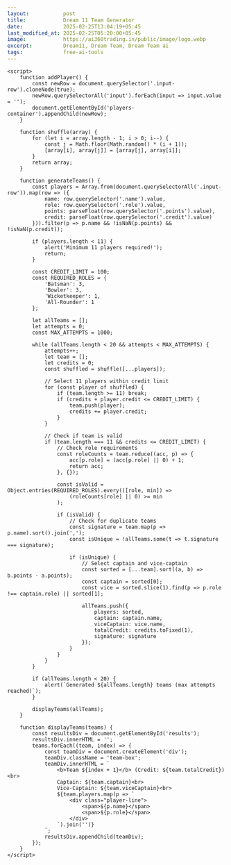 ```yaml
---
layout:           post
title:            Dream 11 Team Generator
date:             2025-02-25T13:04:19+05:45
last_modified_at: 2025-02-25T05:20:00+05:45
image:            https://ai360trading.in/public/image/logo.webp
excerpt:          Dream11, Dream Team, Dream Team ai 
tags:             free-ai-tools
---
```


    
<body>
    <!-- ... (keep HTML structure the same) ... -->

    <script>
        function addPlayer() {
            const newRow = document.querySelector('.input-row').cloneNode(true);
            newRow.querySelectorAll('input').forEach(input => input.value = '');
            document.getElementById('players-container').appendChild(newRow);
        }

        function shuffle(array) {
            for (let i = array.length - 1; i > 0; i--) {
                const j = Math.floor(Math.random() * (i + 1));
                [array[i], array[j]] = [array[j], array[i]];
            }
            return array;
        }

        function generateTeams() {
            const players = Array.from(document.querySelectorAll('.input-row')).map(row => ({
                name: row.querySelector('.name').value,
                role: row.querySelector('.role').value,
                points: parseFloat(row.querySelector('.points').value),
                credit: parseFloat(row.querySelector('.credit').value)
            })).filter(p => p.name && !isNaN(p.points) && !isNaN(p.credit));

            if (players.length < 11) {
                alert('Minimum 11 players required!');
                return;
            }

            const CREDIT_LIMIT = 100;
            const REQUIRED_ROLES = {
                'Batsman': 3,
                'Bowler': 3,
                'Wicketkeeper': 1,
                'All-Rounder': 1
            };
            
            let allTeams = [];
            let attempts = 0;
            const MAX_ATTEMPTS = 1000;

            while (allTeams.length < 20 && attempts < MAX_ATTEMPTS) {
                attempts++;
                let team = [];
                let credits = 0;
                const shuffled = shuffle([...players]);
                
                // Select 11 players within credit limit
                for (const player of shuffled) {
                    if (team.length >= 11) break;
                    if (credits + player.credit <= CREDIT_LIMIT) {
                        team.push(player);
                        credits += player.credit;
                    }
                }

                // Check if team is valid
                if (team.length === 11 && credits <= CREDIT_LIMIT) {
                    // Check role requirements
                    const roleCounts = team.reduce((acc, p) => {
                        acc[p.role] = (acc[p.role] || 0) + 1;
                        return acc;
                    }, {});

                    const isValid = Object.entries(REQUIRED_ROLES).every(([role, min]) => 
                        (roleCounts[role] || 0) >= min
                    );

                    if (isValid) {
                        // Check for duplicate teams
                        const signature = team.map(p => p.name).sort().join(',');
                        const isUnique = !allTeams.some(t => t.signature === signature);

                        if (isUnique) {
                            // Select captain and vice-captain
                            const sorted = [...team].sort((a, b) => b.points - a.points);
                            const captain = sorted[0];
                            const vice = sorted.slice(1).find(p => p.role !== captain.role) || sorted[1];
                            
                            allTeams.push({
                                players: sorted,
                                captain: captain.name,
                                viceCaptain: vice.name,
                                totalCredit: credits.toFixed(1),
                                signature: signature
                            });
                        }
                    }
                }
            }

            if (allTeams.length < 20) {
                alert(`Generated ${allTeams.length} teams (max attempts reached)`);
            }

            displayTeams(allTeams);
        }

        function displayTeams(teams) {
            const resultsDiv = document.getElementById('results');
            resultsDiv.innerHTML = '';
            teams.forEach((team, index) => {
                const teamDiv = document.createElement('div');
                teamDiv.className = 'team-box';
                teamDiv.innerHTML = `
                    <b>Team ${index + 1}</b> (Credit: ${team.totalCredit})<br>
                    Captain: ${team.captain}<br>
                    Vice-Captain: ${team.viceCaptain}<br>
                    ${team.players.map(p => `
                        <div class="player-line">
                            <span>${p.name}</span>
                            <span>${p.role}</span>
                        </div>
                    `).join('')}
                `;
                resultsDiv.appendChild(teamDiv);
            });
        }
    </script>
</body>
